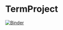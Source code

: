 # TermProject

[![Binder](https://mybinder.org/badge_logo.svg)](https://mybinder.org/v2/gh/montagnemy/TermProject.git/HEAD)
